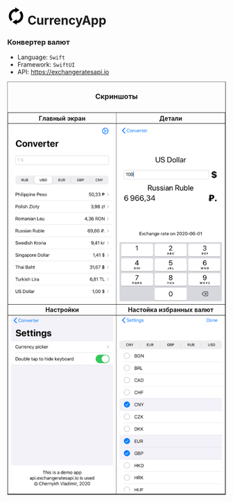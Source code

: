 # <img src=screenshots/logo.jpg width="40" height="40"> CurrencyApp 
### Конвертер валют
- Language: <code>Swift</code>
- Framework: <code>SwiftUI</code>
- API:  https://exchangeratesapi.io

<table border="1">
   <caption><h3>Скриншоты</h3></caption>
   <tr>
    <th>Главный экран</th>
    <th>Детали</th>
   </tr>
   <tr>
     <td><img src=screenshots/main.jpeg></td>
     <td><img src=screenshots/details.jpeg></td>
  </tr>
  <tr>
     <th>Настройки</th>
     <th>Настойка избранных валют</th>
  </tr>
  <tr>
     <td><img src=screenshots/settings.jpeg></td>
     <td><img src=screenshots/favorite.jpeg></td>
  </tr>

     
   </table>
